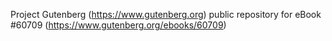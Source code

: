Project Gutenberg (https://www.gutenberg.org) public repository for eBook #60709 (https://www.gutenberg.org/ebooks/60709)
